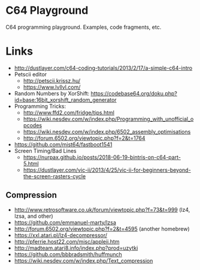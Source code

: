 # C64 Playground

C64 programming playground. Examples, code fragments, etc.

# Links

 * http://dustlayer.com/c64-coding-tutorials/2013/2/17/a-simple-c64-intro
 * Petscii editor
   - http://petscii.krissz.hu/
   - https://www.lvllvl.com/
 * Random Numbers by XorShift: https://codebase64.org/doku.php?id=base:16bit_xorshift_random_generator
 * Programming Tricks:
   - http://www.ffd2.com/fridge/tips.html
   - https://wiki.nesdev.com/w/index.php/Programming_with_unofficial_opcodes
   - https://wiki.nesdev.com/w/index.php/6502_assembly_optimisations
   - http://forum.6502.org/viewtopic.php?f=2&t=1764
 * https://github.com/mist64/fastboot1541
 * Screen Timing/Bad Lines
   - https://nurpax.github.io/posts/2018-06-19-bintris-on-c64-part-5.html
   - https://dustlayer.com/vic-ii/2013/4/25/vic-ii-for-beginners-beyond-the-screen-rasters-cycle

## Compression ##

 * http://www.retrosoftware.co.uk/forum/viewtopic.php?f=73&t=999 (lz4, lzsa, and other)
 * https://github.com/emmanuel-marty/lzsa
 * http://forum.6502.org/viewtopic.php?f=2&t=4595 (another homebrew)
 * https://xxl.atari.pl/lz4-decompressor/
 * http://pferrie.host22.com/misc/appleii.htm
 * http://madteam.atari8.info/index.php?prod=uzytki
 * https://github.com/bbbradsmith/huffmunch
 * https://wiki.nesdev.com/w/index.php/Text_compression
